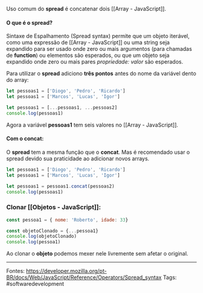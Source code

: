 Uso comum do **spread** é concatenar dois [[Array - JavaScript]].

#### O que é o spread?
Sintaxe de Espalhamento (Spread syntax) permite que um objeto iterável, como uma expressão de [[Array - JavaScript]] ou uma string seja expandido para ser usado onde zero ou mais argumentos (para chamadas de **function**) ou elementos são esperados, ou que um objeto seja expandido onde zero ou mais pares _propriedade: valor_  são esperados.

Para utilizar o **spread** adiciono **três pontos** antes do nome da variável dento do array: 
```js
let pessoas1 = ['Diogo', 'Pedro', 'Ricardo']
let pessoas1 = ['Marcos', 'Lucas', 'Igor']

let pessoas1 = [...pessoas1, ...pessoas2]
console.log(pessoas1)
```

Agora a variável **pessoas1** tem seis valores no [[Array - JavaScript]].

#### Com o concat:
O **spread** tem a mesma função que o **concat**. Mas é recomendado usar o spread devido sua praticidade ao adicionar novos arrays.
```js
let pessoas1 = ['Diogo', 'Pedro', 'Ricardo']
let pessoas1 = ['Marcos', 'Lucas', 'Igor']

let pessoas1 = pessoas1.concat(pessoas2)
console.log(pessoas1)
```

### Clonar  [[Objetos - JavaScript]]:
```js
const pessoa1 = { nome: 'Roberto', idade: 33}

const objetoClonado = {...pessoa1}
console.log(objetoClonado)
console.log(pessoa1)
```

Ao clonar o **objeto** podemos mexer nele livremente sem afetar o original.

---
Fontes: https://developer.mozilla.org/pt-BR/docs/Web/JavaScript/Reference/Operators/Spread_syntax
Tags: #softwaredevelopment 
